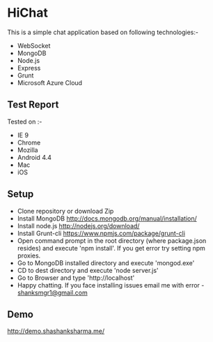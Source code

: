 HiChat
======

This is a simple chat application based on following technologies:-
- WebSocket
- MongoDB
- Node.js
- Express
- Grunt
- Microsoft Azure Cloud

Test Report
-----------

Tested on :-
- IE 9
- Chrome
- Mozilla
- Android 4.4
- Mac
- iOS

Setup
-----
- Clone repository or download Zip
- Install MongoDB http://docs.mongodb.org/manual/installation/
- Install node.js http://nodejs.org/download/
- Install Grunt-cli https://www.npmjs.com/package/grunt-cli
- Open command prompt in the root directory (where package.json resides) and execute 'npm install'. If you get error try setting npm proxies.
- Go to MongoDB installed directory and execute 'mongod.exe'
- CD to dest directory and execute 'node server.js'
- Go to Browser and type 'http://localhost'
- Happy chatting. If you face installing issues email me with error - shanksmgr1@gmail.com

Demo
----
http://demo.shashanksharma.me/